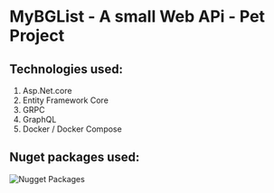 # MyBGList - A small Web APi - Pet Project

<h2>Technologies used:</h2>

1. Asp.Net.core
2. Entity Framework Core
3. GRPC
4. GraphQL
5. Docker / Docker Compose

<h2>Nuget packages used:</h2>

![Nugget Packages](https://res.cloudinary.com/dzuieskuw/image/upload/v1742374737/dotnet-pet-projects/mybglist-web-api.png)
